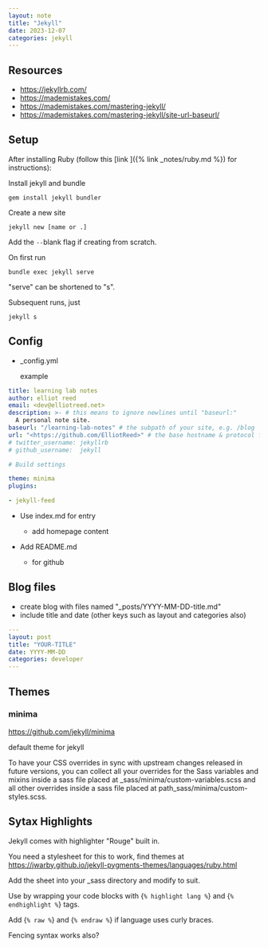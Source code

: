 ```yaml
---
layout: note
title: "Jekyll"
date: 2023-12-07
categories: jekyll
---
```


## Resources

- <https://jekyllrb.com/>
- <https://mademistakes.com/>
- <https://mademistakes.com/mastering-jekyll/>
- <https://mademistakes.com/mastering-jekyll/site-url-baseurl/>

## Setup

  After installing Ruby (follow this [link ]({%  link _notes/ruby.md %}) for instructions):

  Install jekyll and bundle

  ```console
  gem install jekyll bundler
  ```

  Create a new site

  ```console
  jekyll new [name or .]
  ```

  Add the `--`blank flag if creating from scratch.

  On first run

  ```console
  bundle exec jekyll serve
  ```

  "serve" can be shortened to "s".

  Subsequent runs, just

  ```console
  jekyll s
  ```

## Config

- _config.yml

  example

```yml
title: learning lab notes
author: elliot reed
email: <dev@elliotreed.net>
description: >- # this means to ignore newlines until "baseurl:"
  A personal note site.
baseurl: "/learning-lab-notes" # the subpath of your site, e.g. /blog
url: "<https://github.com/ElliotReed>" # the base hostname & protocol for your site, e.g. <http://example.com>
# twitter_username: jekyllrb
# github_username:  jekyll

# Build settings

theme: minima
plugins:

- jekyll-feed
```

- Use index.md for entry

  - add homepage content

- Add README.md

  - for github

## Blog files

- create blog with files named "_posts/YYYY-MM-DD-title.md"
- include title and date (other keys such as layout and categories also)

```yml
---
layout: post
title: "YOUR-TITLE"
date: YYYY-MM-DD
categories: developer
---
```

## Themes

### minima

<https://github.com/jekyll/minima>

default theme for jekyll

To have your CSS overrides in sync with upstream changes released in future versions, you can collect all your overrides for the Sass variables and mixins inside a sass file placed at _sass/minima/custom-variables.scss and all other overrides inside a sass file placed at path_sass/minima/custom-styles.scss.

## Sytax Highlights

Jekyll comes with highlighter "Rouge" built in.

You need a stylesheet for this to work, find themes at <https://jwarby.github.io/jekyll-pygments-themes/languages/ruby.html>

Add the sheet into your _sass directory and modify to suit.

Use by wrapping your code blocks with \{`% highlight lang %`\} and \{`% endhighlight %`\} tags.

Add \{`% raw %`\} and \{`% endraw %`\} if language uses curly braces.

Fencing syntax works also?
